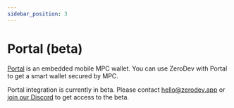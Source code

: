 ```yaml
---
sidebar_position: 3
---
```


# Portal (beta)

[Portal](https://www.portalhq.io/) is an embedded mobile MPC wallet.  You can use ZeroDev with Portal to get a smart wallet secured by MPC.

Portal integration is currently in beta.  Please contact hello@zerodev.app or [join our Discord](https://discord.gg/KS9MRaTSjx) to get access to the beta.